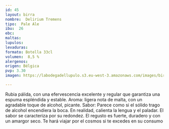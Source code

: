 ```yaml
---
id: 45
layout: birra
nombre:  Delirium Tremens
tipo:  Pale Ale
ibu:  26
ebc:
maltas: 
lupulos: 
levaduras: 
formato: Botella 33cl
volumen:  8,5 %
alergenos: 
origen: Bélgica
pvp: 3.30
imagen: https://labodegadellupulo.s3.eu-west-3.amazonaws.com/images/birras/delirium.jpg

---
```

Rubia pálida, con una efervescencia excelente y regular que garantiza una espuma espléndida y estable. Aroma: ligera nota de malta, con un agradable toque de alcohol, picante. Sabor: Parece como si el sólido trago de alcohol encendiera la boca. En realidad, calienta la lengua y el paladar. El sabor se caracteriza por su redondez. El regusto es fuerte, duradero y con un amargor seco. Te hará viajar por el cosmos si te excedes en su consumo








